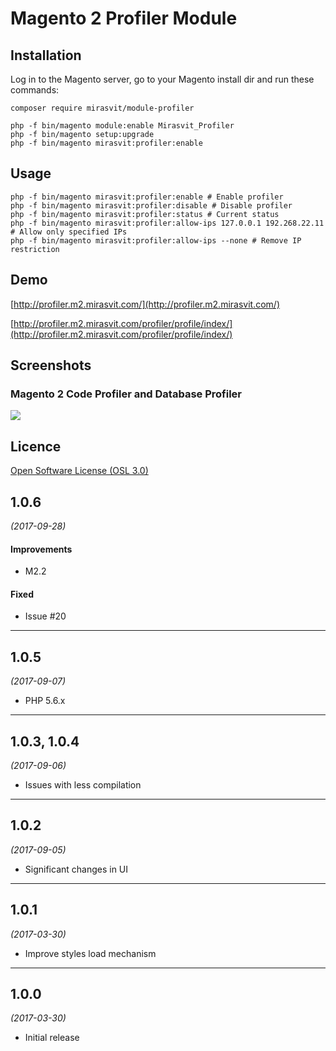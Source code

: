 # Magento 2 Profiler Module #

## Installation

Log in to the Magento server, go to your Magento install dir and run these commands:
```
composer require mirasvit/module-profiler

php -f bin/magento module:enable Mirasvit_Profiler
php -f bin/magento setup:upgrade
php -f bin/magento mirasvit:profiler:enable
```

## Usage

```
php -f bin/magento mirasvit:profiler:enable # Enable profiler
php -f bin/magento mirasvit:profiler:disable # Disable profiler
php -f bin/magento mirasvit:profiler:status # Current status
php -f bin/magento mirasvit:profiler:allow-ips 127.0.0.1 192.268.22.11 # Allow only specified IPs
php -f bin/magento mirasvit:profiler:allow-ips --none # Remove IP restriction
```

## Demo
[http://profiler.m2.mirasvit.com/](http://profiler.m2.mirasvit.com/)

[http://profiler.m2.mirasvit.com/profiler/profile/index/](http://profiler.m2.mirasvit.com/profiler/profile/index/)

## Screenshots
### Magento 2 Code Profiler and Database Profiler
![](http://mirasvit.com/media/profiler/v2.png)


## Licence
[Open Software License (OSL 3.0)](http://opensource.org/licenses/osl-3.0.php)

## 1.0.6
*(2017-09-28)*

#### Improvements
* M2.2

#### Fixed
* Issue #20

---

## 1.0.5
*(2017-09-07)* 

* PHP 5.6.x

---

## 1.0.3, 1.0.4
*(2017-09-06)* 

* Issues with less compilation

---

## 1.0.2
*(2017-09-05)* 

* Significant changes in UI

---

## 1.0.1
*(2017-03-30)* 

* Improve styles load mechanism

---

## 1.0.0
*(2017-03-30)* 

* Initial release
